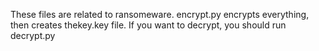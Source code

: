 These files are related to ransomeware. encrypt.py encrypts everything, then creates thekey.key file. If you want to decrypt, you should run decrypt.py
